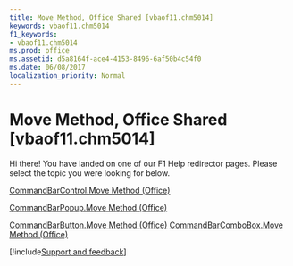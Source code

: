 ```yaml
---
title: Move Method, Office Shared [vbaof11.chm5014]
keywords: vbaof11.chm5014
f1_keywords:
- vbaof11.chm5014
ms.prod: office
ms.assetid: d5a8164f-ace4-4153-8496-6af50b4c54f0
ms.date: 06/08/2017
localization_priority: Normal
---
```



# Move Method, Office Shared [vbaof11.chm5014]

Hi there! You have landed on one of our F1 Help redirector pages. Please select the topic you were looking for below.

[CommandBarControl.Move Method (Office)](http://msdn.microsoft.com/library/91858a91-49d8-7be6-95b3-491cd9f41235%28Office.15%29.aspx)

[CommandBarPopup.Move Method (Office)](http://msdn.microsoft.com/library/8c36e21d-0693-63c7-4f27-b1f333d240d9%28Office.15%29.aspx)

[CommandBarButton.Move Method (Office)](http://msdn.microsoft.com/library/b2d462ec-63a7-a395-8d93-bedbf1d6941d%28Office.15%29.aspx)
[CommandBarComboBox.Move Method (Office)](http://msdn.microsoft.com/library/8e8ccbee-da72-1167-9f34-ccf5b535fef8%28Office.15%29.aspx)

[!include[Support and feedback](~/includes/feedback-boilerplate.md)]